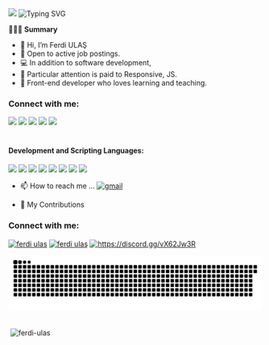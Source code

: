 
<img src="https://github.com/thompsonemerson/thompsonemerson/raw/master/cover-thompson.png" height="200"/>
<img src="https://readme-typing-svg.herokuapp.com?font=Fira+Code&weight=800&size=18&pause=1000&color=ddd&center=true&vCenter=true&width=550&lines=I'm+Ferdi+Ulas;Computer+Science+Student;Web+Developer;I+Always+have+a+passion+for+coding+and+learning" alt="Typing SVG"  >


🧑🏻‍💻 **Summary**
- 👋 Hi, I’m Ferdi ULAŞ
- 🌱 Open to active job postings.
- 💻 In addition to software development,
- 🚀 Particular attention is paid to Responsive, JS.
- 🥳 Front-end developer who loves learning and teaching.



<h3 align="left">Connect with me:</h3>
<p align="left">
<a href="https://www.youtube.com/channel/UChPHeSoAXW4V8C08Q3TIYxA" target="_blank"><img src="https://img.shields.io/badge/YouTube-%23FF0000.svg?logo=YouTube&logoColor=white"></a>  
<a href="https://www.linkedin.com/in/ferdiulas-/" target="_blank"><img src="https://img.shields.io/badge/LinkedIn-%230274B3.svg?logo=linkedin&logoColor=white"></a>
<a href="https://discord.gg/5d4Dczm4" target="_blank"><img src="https://img.shields.io/badge/Discord-%235865F2.svg?logo=discord&logoColor=white"></a>
<a href="x" target="_blank"><img src="https://img.shields.io/badge/Instagram-%23ff0069.svg?logo=Instagram&logoColor=white"></a>
<a href="x" target="_blank"><img src="https://img.shields.io/badge/X-black.svg?logo=X&logoColor=white"></a>



<h1></h1>

<h4 align="left">Development and Scripting Languages:</h4>
<p align="left">
  <img src="https://img.shields.io/badge/Visual_Studio_Code-%23007ACC.svg?style=for-the-badge&logo=visual-studio-code&logoColor=white">
  <img src="https://img.shields.io/badge/html5-%23E34F26.svg?style=for-the-badge&logo=html5&logoColor=white">
  <img src="https://img.shields.io/badge/css3-%231572B6.svg?style=for-the-badge&logo=css3&logoColor=white">
  <img src="https://img.shields.io/badge/bootstrap-%23563D7C.svg?style=for-the-badge&logo=bootstrap&logoColor=white">
 <img src="https://img.shields.io/badge/sass-%23CC6699.svg?style=for-the-badge&logo=sass&logoColor=white">
  <img src="https://img.shields.io/badge/javascript-%23323330.svg?style=for-the-badge&logo=javascript&logoColor=%23F7DF1E">
   <img src="https://img.shields.io/badge/react-%2361DAFB.svg?style=for-the-badge&logo=react&logoColor=white">
  <img src="https://img.shields.io/badge/vercel-%23000000.svg?style=for-the-badge&logo=vercel&logoColor=white">


 
  


  
</p>










 - 📫 How to reach me ... 
[![gmail](https://img.shields.io/badge/-frontenddevferdi@gmail.com-D14836?style=flat&logo=Gmail&logoColor=white)](mailto:frontenddevferdi@gmail.com)


 - 🐍 My Contributions













<h3 align="left">Connect with me:</h3>
<p align="left">
<a href="https://www.linkedin.com/in/ferdiulas-/" target="blank"><img align="center" src="https://raw.githubusercontent.com/rahuldkjain/github-profile-readme-generator/master/src/images/icons/Social/linked-in-alt.svg" alt="ferdi ulas" height="30" width="40" /></a>
<a href="https://www.youtube.com/@jr.ferdiulas/featured" target="blank"><img align="center" src="https://raw.githubusercontent.com/rahuldkjain/github-profile-readme-generator/master/src/images/icons/Social/youtube.svg" alt="ferdi ulaş" height="30" width="40" /></a>
<a href="https://discord.gg/https://discord.gg/vX62Jw3R" target="blank"><img align="center" src="https://raw.githubusercontent.com/rahuldkjain/github-profile-readme-generator/master/src/images/icons/Social/discord.svg" alt="https://discord.gg/vX62Jw3R" height="30" width="40" /></a>
</p>

<picture>
  <source media="(prefers-color-scheme: dark)" srcset="https://raw.githubusercontent.com/ferdi-ulas/ferdi-ulas/output/github-contribution-grid-snake-dark.svg">
  <source media="(prefers-color-scheme: light)" srcset="https://raw.githubusercontent.com/ferdi-ulas/ferdi-ulas/output/github-contribution-grid-snake.svg">
  <img alt="github contribution grid snake animation" src="https://raw.githubusercontent.com/ferdi-ulas/ferdi-ulas/output/github-contribution-grid-snake.svg">
</picture>
<br>

<br>



<p>&nbsp;<img align="center" src="https://github-readme-stats.vercel.app/api?username=ferdi-ulas&show_icons=true&locale=en&theme=radical" alt="ferdi-ulas" /></p>






